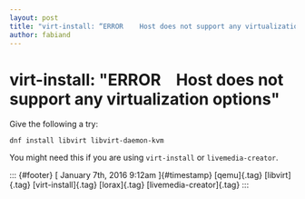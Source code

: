 ```yaml
---
layout: post
title: "virt-install: “ERROR    Host does not support any virtualization options”"
author: fabiand
---
```



virt-install: "ERROR    Host does not support any virtualization options"
=========================================================================

Give the following a try:

    dnf install libvirt libvirt-daemon-kvm

You might need this if you are using `virt-install` or
`livemedia-creator`.

::: {#footer}
[ January 7th, 2016 9:12am ]{#timestamp} [qemu]{.tag} [libvirt]{.tag}
[virt-install]{.tag} [lorax]{.tag} [livemedia-creator]{.tag}
:::
